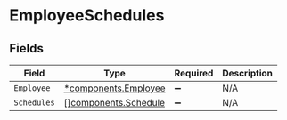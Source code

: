 # EmployeeSchedules


## Fields

| Field                                                        | Type                                                         | Required                                                     | Description                                                  |
| ------------------------------------------------------------ | ------------------------------------------------------------ | ------------------------------------------------------------ | ------------------------------------------------------------ |
| `Employee`                                                   | [*components.Employee](../../models/components/employee.md)  | :heavy_minus_sign:                                           | N/A                                                          |
| `Schedules`                                                  | [][components.Schedule](../../models/components/schedule.md) | :heavy_minus_sign:                                           | N/A                                                          |